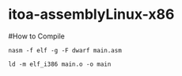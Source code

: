 # itoa-assemblyLinux-x86
#How to Compile
 ```
nasm -f elf -g -F dwarf main.asm
 ```
 ``` 
 ld -m elf_i386 main.o -o main
```

